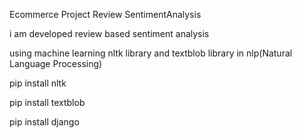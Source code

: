  Ecommerce Project Review SentimentAnalysis
 
  i am developed review based sentiment analysis
  
  


using machine learning nltk library and textblob library in nlp(Natural Language Processing)
 
 
 
 pip install nltk 
 
 
 pip install textblob
 
 
 pip install django
 
